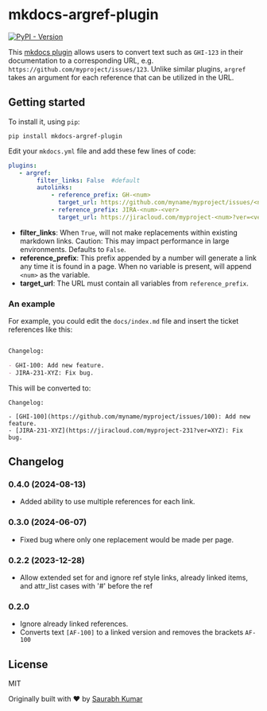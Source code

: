 # mkdocs-argref-plugin

[![PyPI - Version](https://img.shields.io/pypi/v/mkdocs-argref-plugin)](https://pypi.org/project/mkdocs-argref-plugin/)

This [mkdocs plugin](http://www.mkdocs.org/user-guide/plugins/)
allows users to convert text such as `GHI-123` in their documentation to a
corresponding URL, e.g. `https://github.com/myproject/issues/123`. Unlike similar
plugins, `argref` takes an argument for each reference that can be utilized
in the URL.


## Getting started
To install it, using `pip`:

```
pip install mkdocs-argref-plugin
```

Edit your `mkdocs.yml` file and add these few lines of code:

```yaml
plugins:
   - argref:
        filter_links: False  #default
        autolinks:
            - reference_prefix: GH-<num>
              target_url: https://github.com/myname/myproject/issues/<num>
            - reference_prefix: JIRA-<num>-<ver>
              target_url: https://jiracloud.com/myproject-<num>?ver=<ver>
```

- __filter_links__: When `True`, will not make replacements within existing markdown links. Caution: This may impact performance in large environments. Defaults to `False`.
- __reference_prefix__: This prefix appended by a number will generate a link any time it is found in a page. When no variable is present, will append `<num>` as the variable.
- __target_url__: The URL must contain all variables from `reference_prefix`.

### An example

For example, you could edit the `docs/index.md` file and insert the ticket references like this:

````markdown

Changelog:

- GHI-100: Add new feature.
- JIRA-231-XYZ: Fix bug.

````

This will be converted to:

```
Changelog:

- [GHI-100](https://github.com/myname/myproject/issues/100): Add new feature.
- [JIRA-231-XYZ](https://jiracloud.com/myproject-231?ver=XYZ): Fix bug.

```

## Changelog

### 0.4.0 (2024-08-13)

- Added ability to use multiple references for each link.

### 0.3.0 (2024-06-07)

- Fixed bug where only one replacement would be made per page.

### 0.2.2 (2023-12-28)

- Allow extended set for <num> and ignore ref style links, already linked items, and attr_list cases with '#' before the ref

### 0.2.0
- Ignore already linked references.
- Converts text `[AF-100]` to a linked version and removes the brackets `AF-100`

## License

MIT

Originally built with ❤️ by [Saurabh Kumar](https://saurabh-kumar.com?ref=autolink-references-mkdocs-plugin)

